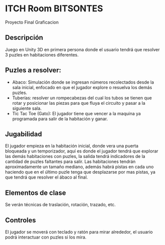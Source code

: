 # ITCH Room BITSONTES
Proyecto Final Graficacion
## Descripción
Juego en Unity 3D en primera persona donde el usuario tendrá que resolver 3 puzles en habitaciones diferentes.
## Puzles a resolver: 
-	Abaco: Simulación donde se ingresan números recolectados desde la sala inicial, enfocado en que el jugador explore o resuelva los demás puzles.
-	Tuberías: resolver un rompecabezas del cual los tubos se tienen que rotar y posicionar las piezas para que fluya el circuito y pasar a la siguiente sala.
-	Tic Tac Toe (Gato): El jugador tiene que vencer a la maquina ya programada para salir de la habitación y ganar.
## Jugabilidad
El jugador empieza en la habitación inicial, donde vera una puerta bloqueada y un temporizador, aquí es donde el jugador tendrá que explorar las demás habitaciones con puzles, la salida tendrá indicadores de la cantidad de puzles faltantes para salir. 
Las habitaciones tendrán aproximadamente un tamaño mediano, además habrá pistas en cada uno haciendo que en el último puzle tenga que desplazarse por mas pistas, ya que tendrá que resolver el ábaco al final.
## Elementos de clase  
Se verán técnicas de traslación, rotación, trazado, etc.
## Controles
El jugador se moverá con teclado y ratón para mirar alrededor, el usuario podrá interactuar con puzles si los mira.
